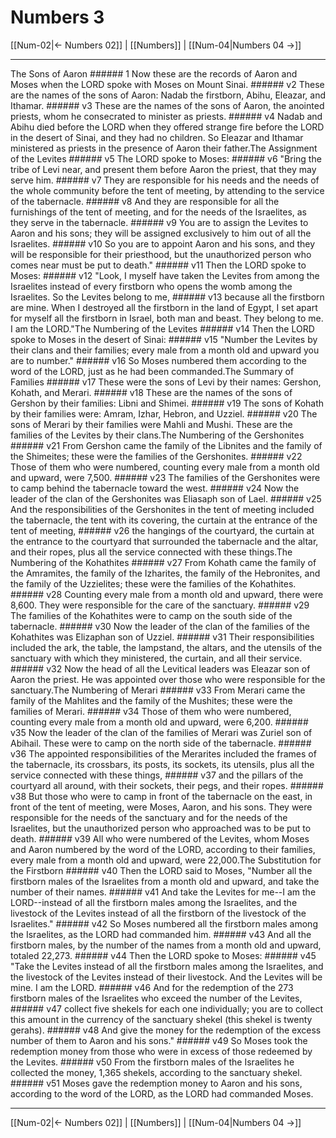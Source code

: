 # Numbers 3

[[Num-02|← Numbers 02]] | [[Numbers]] | [[Num-04|Numbers 04 →]]
***

The Sons of Aaron ###### 1 Now these are the records of Aaron and Moses when the LORD spoke with Moses on Mount Sinai. ###### v2 These are the names of the sons of Aaron: Nadab the firstborn, Abihu, Eleazar, and Ithamar. ###### v3 These are the names of the sons of Aaron, the anointed priests, whom he consecrated to minister as priests. ###### v4 Nadab and Abihu died before the LORD when they offered strange fire before the LORD in the desert of Sinai, and they had no children. So Eleazar and Ithamar ministered as priests in the presence of Aaron their father.The Assignment of the Levites ###### v5 The LORD spoke to Moses: ###### v6 "Bring the tribe of Levi near, and present them before Aaron the priest, that they may serve him. ###### v7 They are responsible for his needs and the needs of the whole community before the tent of meeting, by attending to the service of the tabernacle. ###### v8 And they are responsible for all the furnishings of the tent of meeting, and for the needs of the Israelites, as they serve in the tabernacle. ###### v9 You are to assign the Levites to Aaron and his sons; they will be assigned exclusively to him out of all the Israelites. ###### v10 So you are to appoint Aaron and his sons, and they will be responsible for their priesthood, but the unauthorized person who comes near must be put to death." ###### v11 Then the LORD spoke to Moses: ###### v12 "Look, I myself have taken the Levites from among the Israelites instead of every firstborn who opens the womb among the Israelites. So the Levites belong to me, ###### v13 because all the firstborn are mine. When I destroyed all the firstborn in the land of Egypt, I set apart for myself all the firstborn in Israel, both man and beast. They belong to me. I am the LORD."The Numbering of the Levites ###### v14 Then the LORD spoke to Moses in the desert of Sinai: ###### v15 "Number the Levites by their clans and their families; every male from a month old and upward you are to number." ###### v16 So Moses numbered them according to the word of the LORD, just as he had been commanded.The Summary of Families ###### v17 These were the sons of Levi by their names: Gershon, Kohath, and Merari. ###### v18 These are the names of the sons of Gershon by their families: Libni and Shimei. ###### v19 The sons of Kohath by their families were: Amram, Izhar, Hebron, and Uzziel. ###### v20 The sons of Merari by their families were Mahli and Mushi. These are the families of the Levites by their clans.The Numbering of the Gershonites ###### v21 From Gershon came the family of the Libnites and the family of the Shimeites; these were the families of the Gershonites. ###### v22 Those of them who were numbered, counting every male from a month old and upward, were 7,500. ###### v23 The families of the Gershonites were to camp behind the tabernacle toward the west. ###### v24 Now the leader of the clan of the Gershonites was Eliasaph son of Lael. ###### v25 And the responsibilities of the Gershonites in the tent of meeting included the tabernacle, the tent with its covering, the curtain at the entrance of the tent of meeting, ###### v26 the hangings of the courtyard, the curtain at the entrance to the courtyard that surrounded the tabernacle and the altar, and their ropes, plus all the service connected with these things.The Numbering of the Kohathites ###### v27 From Kohath came the family of the Amramites, the family of the Izharites, the family of the Hebronites, and the family of the Uzzielites; these were the families of the Kohathites. ###### v28 Counting every male from a month old and upward, there were 8,600. They were responsible for the care of the sanctuary. ###### v29 The families of the Kohathites were to camp on the south side of the tabernacle. ###### v30 Now the leader of the clan of the families of the Kohathites was Elizaphan son of Uzziel. ###### v31 Their responsibilities included the ark, the table, the lampstand, the altars, and the utensils of the sanctuary with which they ministered, the curtain, and all their service. ###### v32 Now the head of all the Levitical leaders was Eleazar son of Aaron the priest. He was appointed over those who were responsible for the sanctuary.The Numbering of Merari ###### v33 From Merari came the family of the Mahlites and the family of the Mushites; these were the families of Merari. ###### v34 Those of them who were numbered, counting every male from a month old and upward, were 6,200. ###### v35 Now the leader of the clan of the families of Merari was Zuriel son of Abihail. These were to camp on the north side of the tabernacle. ###### v36 The appointed responsibilities of the Merarites included the frames of the tabernacle, its crossbars, its posts, its sockets, its utensils, plus all the service connected with these things, ###### v37 and the pillars of the courtyard all around, with their sockets, their pegs, and their ropes. ###### v38 But those who were to camp in front of the tabernacle on the east, in front of the tent of meeting, were Moses, Aaron, and his sons. They were responsible for the needs of the sanctuary and for the needs of the Israelites, but the unauthorized person who approached was to be put to death. ###### v39 All who were numbered of the Levites, whom Moses and Aaron numbered by the word of the LORD, according to their families, every male from a month old and upward, were 22,000.The Substitution for the Firstborn ###### v40 Then the LORD said to Moses, "Number all the firstborn males of the Israelites from a month old and upward, and take the number of their names. ###### v41 And take the Levites for me--I am the LORD--instead of all the firstborn males among the Israelites, and the livestock of the Levites instead of all the firstborn of the livestock of the Israelites." ###### v42 So Moses numbered all the firstborn males among the Israelites, as the LORD had commanded him. ###### v43 And all the firstborn males, by the number of the names from a month old and upward, totaled 22,273. ###### v44 Then the LORD spoke to Moses: ###### v45 "Take the Levites instead of all the firstborn males among the Israelites, and the livestock of the Levites instead of their livestock. And the Levites will be mine. I am the LORD. ###### v46 And for the redemption of the 273 firstborn males of the Israelites who exceed the number of the Levites, ###### v47 collect five shekels for each one individually; you are to collect this amount in the currency of the sanctuary shekel (this shekel is twenty gerahs). ###### v48 And give the money for the redemption of the excess number of them to Aaron and his sons." ###### v49 So Moses took the redemption money from those who were in excess of those redeemed by the Levites. ###### v50 From the firstborn males of the Israelites he collected the money, 1,365 shekels, according to the sanctuary shekel. ###### v51 Moses gave the redemption money to Aaron and his sons, according to the word of the LORD, as the LORD had commanded Moses.

***
[[Num-02|← Numbers 02]] | [[Numbers]] | [[Num-04|Numbers 04 →]]
